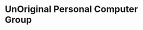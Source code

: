 # UnOriginal Personal Computer Group

<img src="https://res.cloudinary.com/dfab7jmpb/image/upload/r_30/Screenshot_2024-01-30_1.05.54_PM_cpryjm.png" style="transform:scale(-0.001);">
